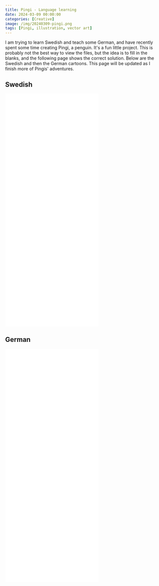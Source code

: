 ```yaml
---
title: Pingi - Language learning
date: 2024-03-09 00:00:00
categories: [Creative]
image: /img/20240309-pingi.png
tags: [Pingi, illustration, vector art]
---
```


I am trying to learn Swedish and teach some German, and have recently spent some time creating Pingi, a penguin. It's a fun little project. This is probably not the best way to view the files, but the idea is to fill in the blanks, and the following page shows the correct solution. Below are the Swedish and then the German cartoons. This page will be updated as I finish more of Pingis' adventures.

## Swedish
<object data="/img/20240309-Pingi-Swedish-Backflip.pdf" width="360px" height="640px">
    <embed src="/img/20240309-Pingi-Swedish-Backflip.pdf">
    </embed>
</object>
<object data="/img/20240315-Pingi-Swedish-Algae.pdf" width="360px" height="640px">
    <embed src="/img/20240315-Pingi-Swedish-Algae.pdf">
    </embed>
</object>

<object data="/img/20240315-Pingi-Swedish-Bowling.pdf" width="360px" height="640px">
    <embed src="/img/20240315-Pingi-Swedish-Algae.pdf">
    </embed>
</object>
<object data="/img/20240317-Pingi-Swedish-Accountant.pdf" width="360px" height="640px">
    <embed src="/img/20240317-Pingi-Swedish-Accountant.pdf">
    </embed>
</object>

<object data="/img/20240322-Pingi-Swedish-Pingiair.pdf" width="360px" height="640px">
    <embed src="/img/20240322-Pingi-Swedish-Pingiair.pdf">
    </embed>
</object>

## German
<object data="/img/20240309-Pingi-German-Backflip.pdf" width="360px" height="640px">
    <embed src="/img/20240309-Pingi-German-Backflip.pdf">
    </embed>
</object>
<object data="/img/20240315-Pingi-German-Algae.pdf" width="360px" height="640px">
    <embed src="/img/20240315-Pingi-German-Algae.pdf">
    </embed>
</object>

<object data="/img/20240315-Pingi-German-Bowling.pdf" width="360px" height="640px">
    <embed src="/img/20240315-Pingi-German-Bowling.pdf">
    </embed>
</object>
<object data="/img/20240317-Pingi-German-Accountant.pdf" width="360px" height="640px">
    <embed src="/img/20240317-Pingi-German-Accountant.pdf">
    </embed>
</object>

<object data="/img/20240322-Pingi-German-Pingiar.pdf" width="360px" height="640px">
    <embed src="/img/20240322-Pingi-German-Pingiar.pdf">
    </embed>
</object>